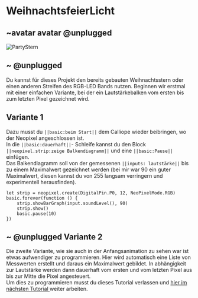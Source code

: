 # WeihnachtsfeierLicht
## ~avatar avatar @unplugged
![PartyStern](https://github.com/r00b1nh00d/weihnachtsfeierlicht/blob/master/PartyStern3.gif?raw=true)

## ~ @unplugged
Du kannst für dieses Projekt den bereits gebauten Weihnachtsstern oder einen anderen Streifen des RGB-LED Bands nutzen. Beginnen wir erstmal mit einer einfachen Variante, bei der ein Lautstärkebalken vom ersten bis zum letzten Pixel gezeichnet wird.



## Variante 1
Dazu musst du ``||basic:beim Start||`` dem Calliope wieder beibringen, wo der Neopixel angeschlossen ist. <br>
In die ``||basic:dauerhaft||``- Schleife kannst du den Block ``||neopixel.strip:zeige Balkendiagramm||`` und eine ``||basic:Pause||`` einfügen. <br>
Das Balkendiagramm soll von der gemessenen ``||inputs: lautstärke||`` bis zu einem Maximalwert gezeichnet werden (bei mir war 90 ein guter Maximalwert, diesen kannst du von 255 langsam verringern und experimentell herausfinden).

```blocks
let strip = neopixel.create(DigitalPin.P0, 12, NeoPixelMode.RGB)
basic.forever(function () {
    strip.showBarGraph(input.soundLevel(), 90)
    strip.show()
    basic.pause(10)
})
```

##  ~ @unplugged Variante 2
Die zweite Variante, wie sie auch in der Anfangsanimation zu sehen war ist etwas aufwendiger zu programmieren. Hier wird automatisch eine Liste von Messwerten erstellt und daraus ein Maximalwert gebildet. In abhängigkeit zur Lautstärke werden dann dauerhaft vom ersten und vom letzten Pixel aus bis zur Mitte die Pixel angesteuert.<br>
Um dies zu programmieren musst du dieses Tutorial verlassen und [hier im nächsten Tutorial ](https://makecode.calliope.cc/#tutorial:https://github.com/r00b1nh00d/weihnachtsfeierlicht2) weiter arbeiten.

